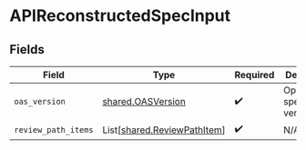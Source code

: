 # APIReconstructedSpecInput


## Fields

| Field                                                                | Type                                                                 | Required                                                             | Description                                                          |
| -------------------------------------------------------------------- | -------------------------------------------------------------------- | -------------------------------------------------------------------- | -------------------------------------------------------------------- |
| `oas_version`                                                        | [shared.OASVersion](../../models/shared/oasversion.md)               | :heavy_check_mark:                                                   | OpenAPI specification version                                        |
| `review_path_items`                                                  | List[[shared.ReviewPathItem](../../models/shared/reviewpathitem.md)] | :heavy_check_mark:                                                   | N/A                                                                  |